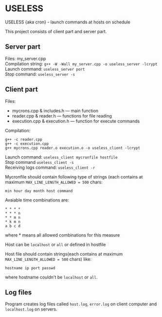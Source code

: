 # USELESS
USELESS {aka cron} - launch commands at hosts on schedule

This project consists of client part and server part.

## Server part

Files: my_server.cpp  
Compilation string: `g++ -W -Wall my_server.cpp -o useless_server -lcrypt`  
Launch command: `useless_server port`   
Stop command: `useless_server -s`  

## Client part

Files:  
- mycrons.cpp & includes.h — main function
- reader.cpp & reader.h — functions for file reading
- execution.cpp & execution.h — function for execute commands

Compilation:
```
g++ -c reader.cpp
g++ -c execution.cpp
g++ mycrons.cpp reader.o execution.o -o useless_client -lcrypt
```

Launch command: `useless_client mycronfile hostfile`  
Stop command `useless_client -s`  
Receiving logs command: `useless_client -r`

Mycronfile should contain following type of strings (each contains at maximum `MAX_LINE_LENGTH_ALLOWED = 500` chars:
```
min hour day month host command
```
Avaiable time combinations are:
```
* * * *
* * * n
* * m n
* k m n
a b c d
```   
where \* means all allowed combinations for this measure

Host can be `localhost` or `all` or defined in hostfile

Host file should contain strings(each contains at maximum `MAX_LINE_LENGTH_ALLOWED = 500` chars) like:
```
hostname ip port passwd
```  
where hostname couldn't be `localhost` or `all`.

## Log files

Program  creates log files called `host.log`, `error.log` on client computer and `localhost.log` on servers.

